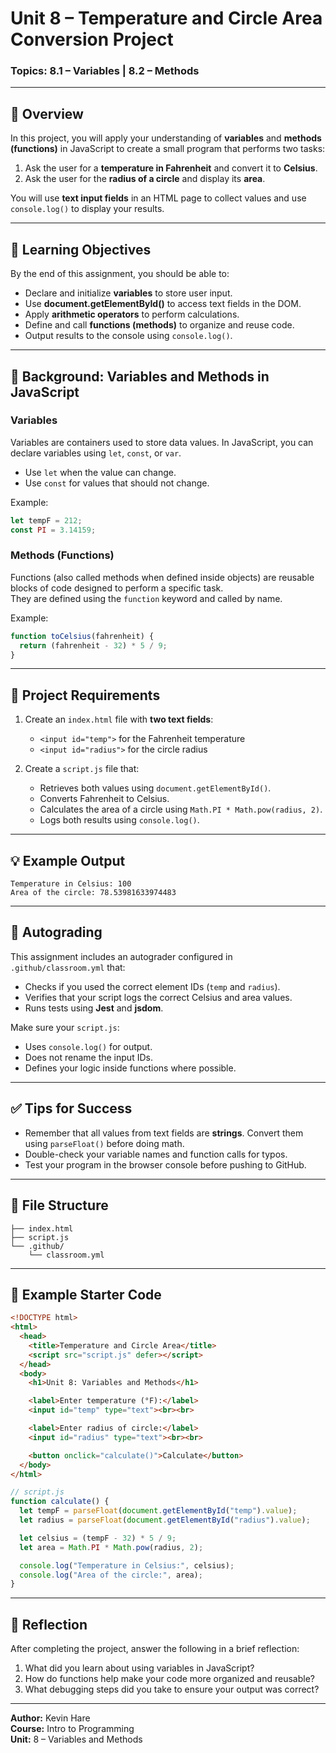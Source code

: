 # Unit 8 – Temperature and Circle Area Conversion Project  
### Topics: 8.1 – Variables | 8.2 – Methods

---

## 🧠 Overview

In this project, you will apply your understanding of **variables** and **methods (functions)** in JavaScript to create a small program that performs two tasks:

1. Ask the user for a **temperature in Fahrenheit** and convert it to **Celsius**.  
2. Ask the user for the **radius of a circle** and display its **area**.

You will use **text input fields** in an HTML page to collect values and use `console.log()` to display your results.

---

## 📘 Learning Objectives

By the end of this assignment, you should be able to:
- Declare and initialize **variables** to store user input.
- Use **document.getElementById()** to access text fields in the DOM.
- Apply **arithmetic operators** to perform calculations.
- Define and call **functions (methods)** to organize and reuse code.
- Output results to the console using `console.log()`.

---

## 🧩 Background: Variables and Methods in JavaScript

### Variables
Variables are containers used to store data values. In JavaScript, you can declare variables using `let`, `const`, or `var`.  
- Use `let` when the value can change.  
- Use `const` for values that should not change.  

Example:
```javascript
let tempF = 212;
const PI = 3.14159;
```

### Methods (Functions)
Functions (also called methods when defined inside objects) are reusable blocks of code designed to perform a specific task.  
They are defined using the `function` keyword and called by name.

Example:
```javascript
function toCelsius(fahrenheit) {
  return (fahrenheit - 32) * 5 / 9;
}
```

---

## 🧱 Project Requirements

1. Create an `index.html` file with **two text fields**:
   - `<input id="temp">` for the Fahrenheit temperature  
   - `<input id="radius">` for the circle radius  

2. Create a `script.js` file that:
   - Retrieves both values using `document.getElementById()`.
   - Converts Fahrenheit to Celsius.
   - Calculates the area of a circle using `Math.PI * Math.pow(radius, 2)`.
   - Logs both results using `console.log()`.

---

## 💡 Example Output

```text
Temperature in Celsius: 100
Area of the circle: 78.53981633974483
```

---

## 🧪 Autograding

This assignment includes an autograder configured in `.github/classroom.yml` that:
- Checks if you used the correct element IDs (`temp` and `radius`).
- Verifies that your script logs the correct Celsius and area values.
- Runs tests using **Jest** and **jsdom**.

Make sure your `script.js`:
- Uses `console.log()` for output.
- Does not rename the input IDs.
- Defines your logic inside functions where possible.

---

## ✅ Tips for Success

- Remember that all values from text fields are **strings**. Convert them using `parseFloat()` before doing math.
- Double-check your variable names and function calls for typos.
- Test your program in the browser console before pushing to GitHub.

---

## 📂 File Structure

```
├── index.html
├── script.js
└── .github/
    └── classroom.yml
```

---

## 🧾 Example Starter Code

```html
<!DOCTYPE html>
<html>
  <head>
    <title>Temperature and Circle Area</title>
    <script src="script.js" defer></script>
  </head>
  <body>
    <h1>Unit 8: Variables and Methods</h1>

    <label>Enter temperature (°F):</label>
    <input id="temp" type="text"><br><br>

    <label>Enter radius of circle:</label>
    <input id="radius" type="text"><br><br>

    <button onclick="calculate()">Calculate</button>
  </body>
</html>
```

```javascript
// script.js
function calculate() {
  let tempF = parseFloat(document.getElementById("temp").value);
  let radius = parseFloat(document.getElementById("radius").value);

  let celsius = (tempF - 32) * 5 / 9;
  let area = Math.PI * Math.pow(radius, 2);

  console.log("Temperature in Celsius:", celsius);
  console.log("Area of the circle:", area);
}
```

---

## 🧭 Reflection

After completing the project, answer the following in a brief reflection:
1. What did you learn about using variables in JavaScript?
2. How do functions help make your code more organized and reusable?
3. What debugging steps did you take to ensure your output was correct?

---

**Author:** Kevin Hare  
**Course:** Intro to Programming  
**Unit:** 8 – Variables and Methods
